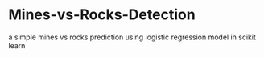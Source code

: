 # Mines-vs-Rocks-Detection
a simple mines vs rocks prediction using logistic regression model in scikit learn 
